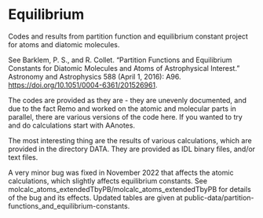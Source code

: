 # Equilibrium
Codes and results from partition function and equilibrium constant project for atoms and diatomic molecules.

See Barklem, P. S., and R. Collet. “Partition Functions and Equilibrium Constants for Diatomic Molecules and Atoms of Astrophysical Interest.” Astronomy and Astrophysics 588 (April 1, 2016): A96. https://doi.org/10.1051/0004-6361/201526961.

The codes are provided as they are - they are unevenly documented, and due to the fact Remo and worked on the atomic and molecular parts in parallel, there are various versions of the code here.  If you wanted to try and do calculations start with AAnotes.

The most interesting thing are the results of various calculations, which are provided in the directory DATA.  They are provided as IDL binary files, and/or text files.

A very minor bug was fixed in November 2022 that affects the atomic calculations, which slightly affects equilibrium constants.  See molcalc_atoms_extendedTbyPB/molcalc_atoms_extendedTbyPB for details of the bug and its effects.  Updated tables are given at public-data/partition-functions_and_equilibrium-constants.  
